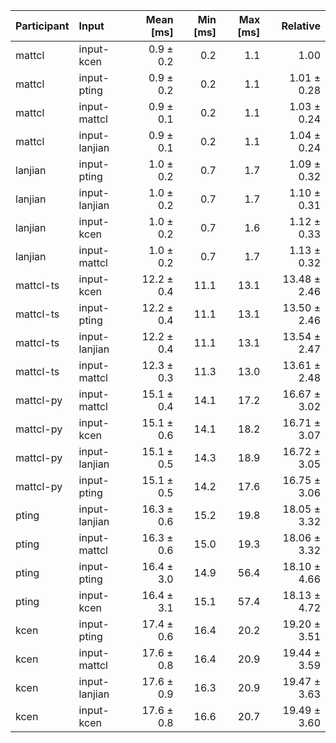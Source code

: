 | Participant | Input | Mean [ms] | Min [ms] | Max [ms] | Relative |
|:---|:---|---:|---:|---:|---:|
| mattcl | input-kcen | 0.9 ± 0.2 | 0.2 | 1.1 | 1.00 |
| mattcl | input-pting | 0.9 ± 0.2 | 0.2 | 1.1 | 1.01 ± 0.28 |
| mattcl | input-mattcl | 0.9 ± 0.1 | 0.2 | 1.1 | 1.03 ± 0.24 |
| mattcl | input-lanjian | 0.9 ± 0.1 | 0.2 | 1.1 | 1.04 ± 0.24 |
| lanjian | input-pting | 1.0 ± 0.2 | 0.7 | 1.7 | 1.09 ± 0.32 |
| lanjian | input-lanjian | 1.0 ± 0.2 | 0.7 | 1.7 | 1.10 ± 0.31 |
| lanjian | input-kcen | 1.0 ± 0.2 | 0.7 | 1.6 | 1.12 ± 0.33 |
| lanjian | input-mattcl | 1.0 ± 0.2 | 0.7 | 1.7 | 1.13 ± 0.32 |
| mattcl-ts | input-kcen | 12.2 ± 0.4 | 11.1 | 13.1 | 13.48 ± 2.46 |
| mattcl-ts | input-pting | 12.2 ± 0.4 | 11.1 | 13.1 | 13.50 ± 2.46 |
| mattcl-ts | input-lanjian | 12.2 ± 0.4 | 11.1 | 13.1 | 13.54 ± 2.47 |
| mattcl-ts | input-mattcl | 12.3 ± 0.3 | 11.3 | 13.0 | 13.61 ± 2.48 |
| mattcl-py | input-mattcl | 15.1 ± 0.4 | 14.1 | 17.2 | 16.67 ± 3.02 |
| mattcl-py | input-kcen | 15.1 ± 0.6 | 14.1 | 18.2 | 16.71 ± 3.07 |
| mattcl-py | input-lanjian | 15.1 ± 0.5 | 14.3 | 18.9 | 16.72 ± 3.05 |
| mattcl-py | input-pting | 15.1 ± 0.5 | 14.2 | 17.6 | 16.75 ± 3.06 |
| pting | input-lanjian | 16.3 ± 0.6 | 15.2 | 19.8 | 18.05 ± 3.32 |
| pting | input-mattcl | 16.3 ± 0.6 | 15.0 | 19.3 | 18.06 ± 3.32 |
| pting | input-pting | 16.4 ± 3.0 | 14.9 | 56.4 | 18.10 ± 4.66 |
| pting | input-kcen | 16.4 ± 3.1 | 15.1 | 57.4 | 18.13 ± 4.72 |
| kcen | input-pting | 17.4 ± 0.6 | 16.4 | 20.2 | 19.20 ± 3.51 |
| kcen | input-mattcl | 17.6 ± 0.8 | 16.4 | 20.9 | 19.44 ± 3.59 |
| kcen | input-lanjian | 17.6 ± 0.9 | 16.3 | 20.9 | 19.47 ± 3.63 |
| kcen | input-kcen | 17.6 ± 0.8 | 16.6 | 20.7 | 19.49 ± 3.60 |
